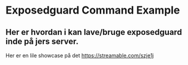 # Exposedguard Command Example
## Her er hvordan i kan lave/bruge exposedguard inde på jers server.
Her er en lile showcase på det 
https://streamable.com/szje1j
